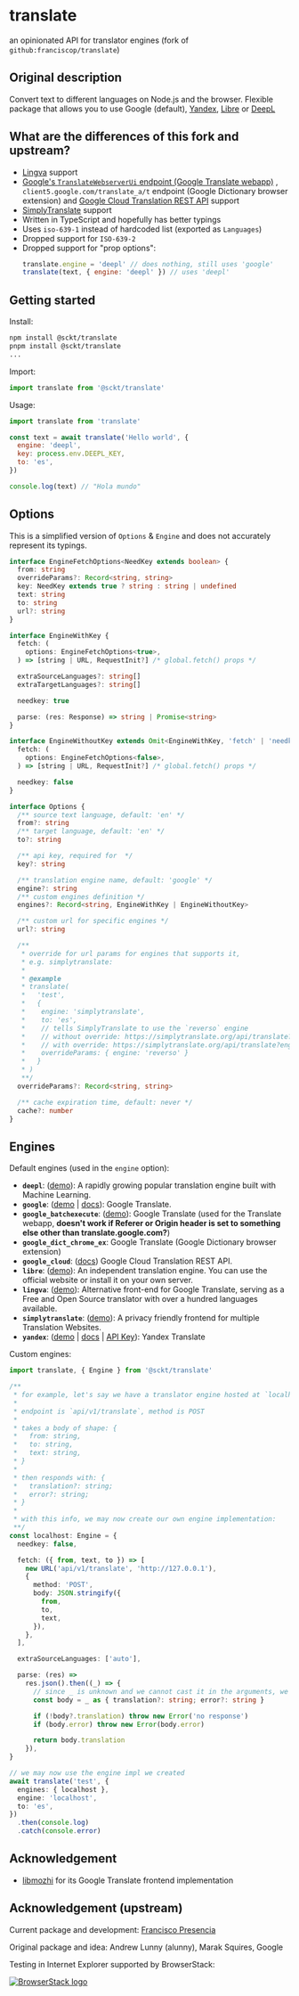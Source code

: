 # translate

an opinionated API for translator engines (fork of `github:franciscop/translate`)

## Original description

Convert text to different languages on Node.js and the browser. Flexible package that allows you to
use Google (default), [Yandex](https://translate.yandex.com/), [Libre](https://libretranslate.com/)
or [DeepL](https://www.deepl.com/en/translator)

## What are the differences of this fork and upstream?

- [Lingva](https://lingva.ml) support
- [Google's `TranslateWebserverUi` endpoint (Google Translate webapp)](https://translate.google.com)
  , `client5.google.com/translate_a/t` endpoint (Google Dictionary browser extension) and
  [Google Cloud Translation REST API](https://cloud.google.com/translate/docs/reference/rest/v2/translate)
  support
- [SimplyTranslate](https://simplytranslate.org) support
- Written in TypeScript and hopefully has better typings
- Uses `iso-639-1` instead of hardcoded list (exported as `Languages`)
- Dropped support for `ISO-639-2`
- Dropped support for "prop options":
  ```js
  translate.engine = 'deepl' // does nothing, still uses 'google'
  translate(text, { engine: 'deepl' }) // uses 'deepl'
  ```

## Getting started

Install:

```bash
npm install @sckt/translate
pnpm install @sckt/translate
...
```

Import:

```js
import translate from '@sckt/translate'
```

Usage:

```js
import translate from 'translate'

const text = await translate('Hello world', {
  engine: 'deepl',
  key: process.env.DEEPL_KEY,
  to: 'es',
})

console.log(text) // "Hola mundo"
```

## Options

This is a simplified version of `Options` & `Engine` and does not accurately represent its typings.

```ts
interface EngineFetchOptions<NeedKey extends boolean> {
  from: string
  overrideParams?: Record<string, string>
  key: NeedKey extends true ? string : string | undefined
  text: string
  to: string
  url?: string
}

interface EngineWithKey {
  fetch: (
    options: EngineFetchOptions<true>,
  ) => [string | URL, RequestInit?] /* global.fetch() props */

  extraSourceLanguages?: string[]
  extraTargetLanguages?: string[]

  needkey: true

  parse: (res: Response) => string | Promise<string>
}

interface EngineWithoutKey extends Omit<EngineWithKey, 'fetch' | 'needkey'> {
  fetch: (
    options: EngineFetchOptions<false>,
  ) => [string | URL, RequestInit?] /* global.fetch() props */

  needkey: false
}

interface Options {
  /** source text language, default: 'en' */
  from?: string
  /** target language, default: 'en' */
  to?: string

  /** api key, required for  */
  key?: string

  /** translation engine name, default: 'google' */
  engine?: string
  /** custom engines definition */
  engines?: Record<string, EngineWithKey | EngineWithoutKey>

  /** custom url for specific engines */
  url?: string

  /**
   * override for url params for engines that supports it,
   * e.g. simplytranslate:
   *
   * @example
   * translate(
   *   'test',
   *   {
   *    engine: 'simplytranslate',
   *    to: 'es',
   *    // tells SimplyTranslate to use the `reverso` engine
   *    // without override: https://simplytranslate.org/api/translate?engine=google...
   *    // with override: https://simplytranslate.org/api/translate?engine=reverso...
   *    overrideParams: { engine: 'reverso' }
   *   }
   * )
   **/
  overrideParams?: Record<string, string>

  /** cache expiration time, default: never */
  cache?: number
}
```

## Engines

Default engines (used in the `engine` option):

- **`deepl`**: ([demo](https://www.deepl.com/en/translator)): A rapidly growing popular translation
  engine built with Machine Learning.
- **`google`**: ([demo](https://translate.google.com/) |
  [docs](https://cloud.google.com/translate/docs/)): Google Translate.
- **`google_batchexecute`**: ([demo](https://translate.google.com)): Google Translate (used for the
  Translate webapp, **doesn't work if Referer or Origin header is set to something else other than
  translate.google.com?**)
- **`google_dict_chrome_ex`**: Google Translate (Google Dictionary browser extension)
- **`google_cloud`**: ([docs](https://cloud.google.com/translate/docs/reference/rest/v2/translate))
  Google Cloud Translation REST API.
- **`libre`**: ([demo](https://libretranslate.com/)): An independent translation engine. You can use
  the official website or install it on your own server.
- **`lingva`**: ([demo](https://lingva.ml/)): Alternative front-end for Google Translate, serving as
  a Free and Open Source translator with over a hundred languages available.
- **`simplytranslate`**: ([demo](https://simplytranslate.org)): A privacy friendly frontend for
  multiple Translation Websites.
- **`yandex`**: ([demo](https://translate.yandex.com/) | [docs](https://tech.yandex.com/translate/)
  | [API Key](https://translate.yandex.com/developers/keys)): Yandex Translate

Custom engines:

```ts
import translate, { Engine } from '@sckt/translate'

/**
 * for example, let's say we have a translator engine hosted at `localhost`,
 *
 * endpoint is `api/v1/translate`, method is POST
 *
 * takes a body of shape: {
 *   from: string,
 *   to: string,
 *   text: string,
 * }
 *
 * then responds with: {
 *   translation?: string;
 *   error?: string;
 * }
 *
 * with this info, we may now create our own engine implementation:
 **/
const localhost: Engine = {
  needkey: false,

  fetch: ({ from, text, to }) => [
    new URL('api/v1/translate', 'http://127.0.0.1'),
    {
      method: 'POST',
      body: JSON.stringify({
        from,
        to,
        text,
      }),
    },
  ],

  extraSourceLanguages: ['auto'],

  parse: (res) =>
    res.json().then((_) => {
      // since _ is unknown and we cannot cast it in the arguments, we must cast it here
      const body = _ as { translation?: string; error?: string }

      if (!body?.translation) throw new Error('no response')
      if (body.error) throw new Error(body.error)

      return body.translation
    }),
}

// we may now use the engine impl we created
await translate('test', {
  engines: { localhost },
  engine: 'localhost',
  to: 'es',
})
  .then(console.log)
  .catch(console.error)
```

## Acknowledgement

- [libmozhi](https://codeberg.org/aryak/libmozhi) for its Google Translate frontend implementation

## Acknowledgement (upstream)

Current package and development: [Francisco Presencia](https://francisco.io/)

Original package and idea: Andrew Lunny (alunny), Marak Squires, Google

Testing in Internet Explorer supported by BrowserStack:

[![BrowserStack logo](https://i.imgur.com/CuCuOkL.png)](https://browserstack.com/)
